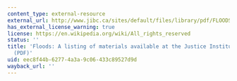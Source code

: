 ```yaml
---
content_type: external-resource
external_url: http://www.jibc.ca/sites/default/files/library/pdf/FLOODS_-_JIBC_Library.pdf
has_external_license_warning: true
license: https://en.wikipedia.org/wiki/All_rights_reserved
status: ''
title: 'Floods: A listing of materials available at the Justice Institute Library
  (PDF)'
uid: eec8f44b-6277-4a3a-9c06-433c89527d9d
wayback_url: ''
---
```

